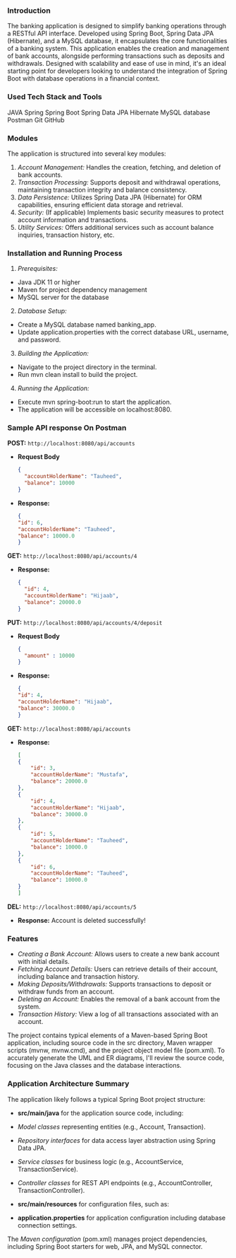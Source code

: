 ### Introduction

The banking application is designed to simplify banking operations through a RESTful API interface. Developed using Spring Boot, Spring Data JPA (Hibernate), and a MySQL database, it encapsulates the core functionalities of a banking system. This application enables the creation and management of bank accounts, alongside performing transactions such as deposits and withdrawals. Designed with scalability and ease of use in mind, it's an ideal starting point for developers looking to understand the integration of Spring Boot with database operations in a financial context.

### Used Tech Stack and Tools

JAVA
Spring
Spring Boot
Spring Data JPA
Hibernate
MySQL database
Postman
Git
GitHub

### Modules

The application is structured into several key modules:

1. *Account Management:* Handles the creation, fetching, and deletion of bank accounts.
2. *Transaction Processing:* Supports deposit and withdrawal operations, maintaining transaction integrity and balance consistency.
3. *Data Persistence:* Utilizes Spring Data JPA (Hibernate) for ORM capabilities, ensuring efficient data storage and retrieval.
4. *Security:* (If applicable) Implements basic security measures to protect account information and transactions.
5. *Utility Services:* Offers additional services such as account balance inquiries, transaction history, etc.

### Installation and Running Process

1. *Prerequisites:*
- Java JDK 11 or higher
- Maven for project dependency management
- MySQL server for the database

2. *Database Setup:*
- Create a MySQL database named banking_app.
- Update application.properties with the correct database URL, username, and password.

3. *Building the Application:*
- Navigate to the project directory in the terminal.
- Run mvn clean install to build the project.

4. *Running the Application:*
- Execute mvn spring-boot:run to start the application.
- The application will be accessible on localhost:8080.


### Sample API response On Postman

**POST:** `http://localhost:8080/api/accounts`

- **Request Body**

  ```json
  {
    "accountHolderName": "Tauheed",
    "balance": 10000
  }

- **Response:**
    ```json
    {
    "id": 6,
    "accountHolderName": "Tauheed",
    "balance": 10000.0
   }


**GET:** `http://localhost:8080/api/accounts/4`

- **Response:**

  ```json
  {
    "id": 4,
    "accountHolderName": "Hijaab",
    "balance": 20000.0
  }

**PUT:** `http://localhost:8080/api/accounts/4/deposit`

- **Request Body**

  ```json
  {
    "amount" : 10000
  }

- **Response:**
    ```json
    {
    "id": 4,
    "accountHolderName": "Hijaab",
    "balance": 30000.0
    }

**GET:** `http://localhost:8080/api/accounts`

- **Response:**
    ```json
    [
    {
        "id": 3,
        "accountHolderName": "Mustafa",
        "balance": 20000.0
    },
    {
        "id": 4,
        "accountHolderName": "Hijaab",
        "balance": 30000.0
    },
    {
        "id": 5,
        "accountHolderName": "Tauheed",
        "balance": 10000.0
    },
    {
        "id": 6,
        "accountHolderName": "Tauheed",
        "balance": 10000.0
    }
  ]

**DEL:** `http://localhost:8080/api/accounts/5`

- **Response:**
    Account is deleted successfully!

    
  

### Features

- *Creating a Bank Account:* Allows users to create a new bank account with initial details.
- *Fetching Account Details:* Users can retrieve details of their account, including balance and transaction history.
- *Making Deposits/Withdrawals:* Supports transactions to deposit or withdraw funds from an account.
- *Deleting an Account:* Enables the removal of a bank account from the system.
- *Transaction History:* View a log of all transactions associated with an account.

The project contains typical elements of a Maven-based Spring Boot application, including source code in the src directory, Maven wrapper scripts (mvnw, mvnw.cmd), and the project object model file (pom.xml). To accurately generate the UML and ER diagrams, I'll review the source code, focusing on the Java classes and the database interactions.

### Application Architecture Summary

The application likely follows a typical Spring Boot project structure:

- **src/main/java** for the application source code, including:
- *Model classes* representing entities (e.g., Account, Transaction).
- *Repository interfaces* for data access layer abstraction using Spring Data JPA.
- *Service classes* for business logic (e.g., AccountService, TransactionService).
- *Controller classes* for REST API endpoints (e.g., AccountController, TransactionController).

- **src/main/resources** for configuration files, such as:
- **application.properties** for application configuration including database connection settings.

The *Maven configuration* (pom.xml) manages project dependencies, including Spring Boot starters for web, JPA, and MySQL connector.
